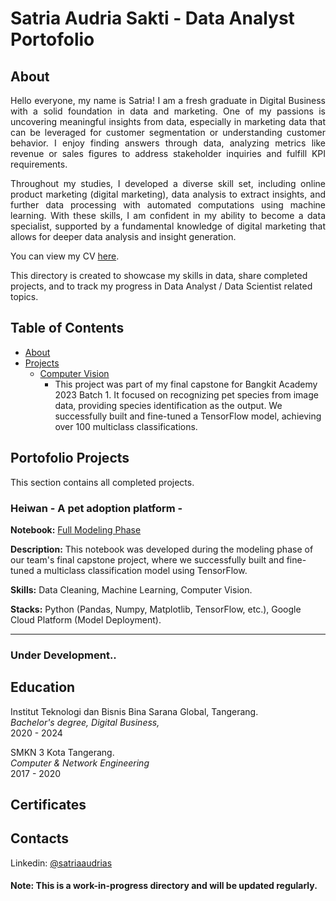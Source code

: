 # Satria Audria Sakti - Data Analyst Portofolio

## About

<p align=justify>Hello everyone, my name is Satria! I am a fresh graduate in Digital Business with a solid foundation in data and marketing. One of my passions is uncovering meaningful insights from data, especially in marketing data that can be leveraged for customer segmentation or understanding customer behavior. I enjoy finding answers through data, analyzing metrics like revenue or sales figures to address stakeholder inquiries and fulfill KPI requirements. </p>

<p align=justify>Throughout my studies, I developed a diverse skill set, including online product marketing (digital marketing), data analysis to extract insights, and further data processing with automated computations using machine learning. With these skills, I am confident in my ability to become a data specialist, supported by a fundamental knowledge of digital marketing that allows for deeper data analysis and insight generation.</p>

You can view my CV [here](https://github.com/satria4s/Portofolio/blob/main/CV_Satria%20Audria%20Sakti.pdf).

This directory is created to showcase my skills in data, share completed projects, and to track my progress in Data Analyst / Data Scientist related topics.

## Table of Contents
- [About](https://github.com/satria4s/Portofolio/blob/main/README.md#About)
- [Projects](https://github.com/satria4s/Portofolio/blob/main/README.md#Portofolio-projects)
  - [Computer Vision](https://github.com/heiwan-bangkit-project/ml-heiwan-tfmodels/blob/main/Model_ProjectCapstone_Heiwan_v3_FINISH.ipynb)
    - This project was part of my final capstone for Bangkit Academy 2023 Batch 1. It focused on recognizing pet species from image data, providing species identification as the output. We successfully built and fine-tuned a TensorFlow model, achieving over 100 multiclass classifications.
      
## Portofolio Projects
This section contains all completed projects.

### Heiwan - A pet adoption platform - 
**Notebook:** [Full Modeling Phase](https://github.com/heiwan-bangkit-project/ml-heiwan-tfmodels/blob/main/Model_ProjectCapstone_Heiwan_v3_FINISH.ipynb)

**Description:** This notebook was developed during the modeling phase of our team's final capstone project, where we successfully built and fine-tuned a multiclass classification model                    using TensorFlow.

**Skills:** Data Cleaning, Machine Learning, Computer Vision.

**Stacks:** Python (Pandas, Numpy, Matplotlib, TensorFlow, etc.), Google Cloud Platform (Model Deployment).

---
### Under Development..

## Education
Institut Teknologi dan Bisnis Bina Sarana Global, Tangerang.<br>
*Bachelor's degree, Digital Business,*<br>
2020 - 2024

SMKN 3 Kota Tangerang.<br>
*Computer & Network Engineering*<br>
2017 - 2020

## Certificates

## Contacts 
Linkedin: [@satriaaudrias](https://www.linkedin.com/in/satriaaudrias)

#### Note: This is a work-in-progress directory and will be updated regularly.
